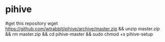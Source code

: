 # pihive


#get this repository
wget https://github.com/wtrabbit/pihive/archive/master.zip && unzip master.zip && rm master.zip && cd pihive-master && sudo chmod +x pihive-setup
